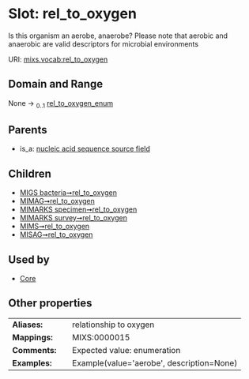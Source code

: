 
# Slot: rel_to_oxygen


Is this organism an aerobe, anaerobe? Please note that aerobic and anaerobic are valid descriptors for microbial environments

URI: [mixs.vocab:rel_to_oxygen](https://w3id.org/mixs/vocab/rel_to_oxygen)


## Domain and Range

None &#8594;  <sub>0..1</sub> [rel_to_oxygen_enum](rel_to_oxygen_enum.md)

## Parents

 *  is_a: [nucleic acid sequence source field](nucleic_acid_sequence_source_field.md)

## Children

 *  [MIGS bacteria➞rel_to_oxygen](MIGS_bacteria_rel_to_oxygen.md)
 *  [MIMAG➞rel_to_oxygen](MIMAG_rel_to_oxygen.md)
 *  [MIMARKS specimen➞rel_to_oxygen](MIMARKS_specimen_rel_to_oxygen.md)
 *  [MIMARKS survey➞rel_to_oxygen](MIMARKS_survey_rel_to_oxygen.md)
 *  [MIMS➞rel_to_oxygen](MIMS_rel_to_oxygen.md)
 *  [MISAG➞rel_to_oxygen](MISAG_rel_to_oxygen.md)

## Used by

 * [Core](Core.md)

## Other properties

|  |  |  |
| --- | --- | --- |
| **Aliases:** | | relationship to oxygen |
| **Mappings:** | | MIXS:0000015 |
| **Comments:** | | Expected value: enumeration |
| **Examples:** | | Example(value='aerobe', description=None) |

